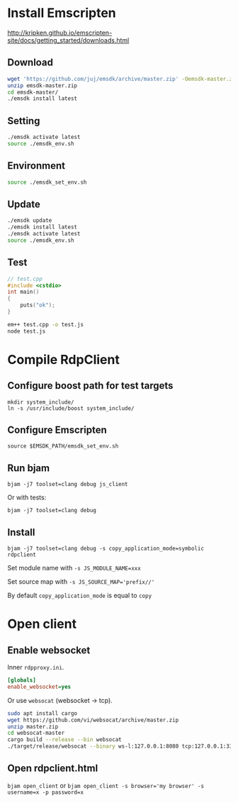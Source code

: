 # Install Emscripten

http://kripken.github.io/emscripten-site/docs/getting_started/downloads.html

## Download

```bash
wget 'https://github.com/juj/emsdk/archive/master.zip' -Oemsdk-master.zip
unzip emsdk-master.zip
cd emsdk-master/
./emsdk install latest
```

## Setting

```bash
./emsdk activate latest
source ./emsdk_env.sh
```

## Environment

```bash
source ./emsdk_set_env.sh
```

## Update

```bash
./emsdk update
./emsdk install latest
./emsdk activate latest
source ./emsdk_env.sh
```

## Test

```cpp
// test.cpp
#include <cstdio>
int main()
{
    puts("ok");
}
```

```bash
em++ test.cpp -o test.js
node test.js
```


# Compile RdpClient

## Configure boost path for test targets

    mkdir system_include/
    ln -s /usr/include/boost system_include/

## Configure Emscripten

    source $EMSDK_PATH/emsdk_set_env.sh


## Run bjam

    bjam -j7 toolset=clang debug js_client

Or with tests:

    bjam -j7 toolset=clang debug

## Install

    bjam -j7 toolset=clang debug -s copy_application_mode=symbolic rdpclient

Set module name with `-s JS_MODULE_NAME=xxx`

Set source map with `-s JS_SOURCE_MAP='prefix//'`

By default `copy_application_mode` is equal to `copy`


# Open client

## Enable websocket

Inner `rdpproxy.ini`.

```ini
[globals]
enable_websocket=yes
```

Or use `websocat` (websocket -> tcp).

```bash
sudo apt install cargo
wget https://github.com/vi/websocat/archive/master.zip
unzip master.zip
cd websocat-master
cargo build --release --bin websocat
./target/release/websocat --binary ws-l:127.0.0.1:8080 tcp:127.0.0.1:3389
```

## Open rdpclient.html

`bjam open_client` or `bjam open_client -s browser='my browser' -s username=x -p password=x`
